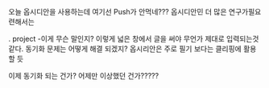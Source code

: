 오늘 옵시디안을 사용하는데 여기선 Push가 안먹네???
옵시디안민 더 많은 연구가필요련해서는

. project -이게 무슨 말인지?
이렇게 넓은 창에서 글을 써야 무언가 제대로 입력되는것 같다.
동기화 문제는 어떻게 해결 되겠지? 옵시리안은 주로 필기 보다는 클리핑에 활용할 듯



이제 동기화 되는 건가?
어제만 이상했던 건가????? 